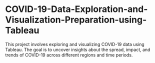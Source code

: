# COVID-19-Data-Exploration-and-Visualization-Preparation-using-Tableau

This project involves exploring and visualizing COVID-19 data using Tableau. The goal is to uncover insights about the spread, impact, and trends of COVID-19 across different regions and time periods.
